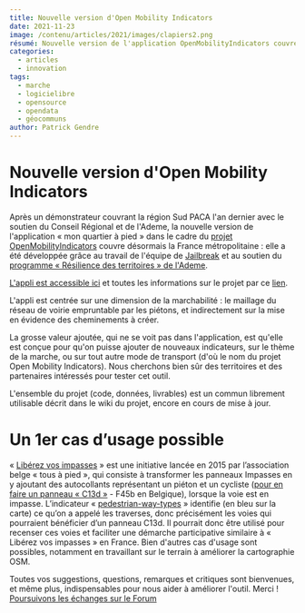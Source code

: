 ```yaml
---
title: Nouvelle version d'Open Mobility Indicators
date: 2021-11-23
image: /contenu/articles/2021/images/clapiers2.png
résumé: Nouvelle version de l'application OpenMobilityIndicators couvre désormais la France métropolitaine. Ce commun développé via l'AAP Résilience des Territoires.
categories: 
  - articles
  - innovation
tags: 
  - marche
  - logicielibre
  - opensource
  - opendata
  - géocommuns
author: Patrick Gendre
---
```


# Nouvelle version d'Open Mobility Indicators 

Après un démonstrateur couvrant la région Sud PACA l'an dernier avec le soutien du Conseil Régional et de l'Ademe, 
la nouvelle version de l'application « mon quartier à pied » dans le cadre du [projet OpenMobilityIndicators](https://openmobilityindicators.org/) couvre désormais 
la France métropolitaine : elle a été développée grâce au travail de l'équipe de [Jailbreak](https://jailbreak.paris/fr-fr/) 
et au soutien du [programme « Résilience des territoires » de l'Ademe](https://wiki.resilience-territoire.ademe.fr/wiki/Mon_quartier_%C3%A0_pied).

[L'appli est accessible ici](https://app.openmobilityindicators.org/) et toutes les informations sur le projet par ce [lien](https://openmobilityindicators.org/projet).

L'appli est centrée sur une dimension de la marchabilité : le maillage du réseau de voirie empruntable par les piétons, et indirectement sur la mise en évidence des 
cheminements à créer.

La grosse valeur ajoutée, qui ne se voit pas dans l'application, est qu'elle est conçue pour qu'on puisse ajouter de nouveaux indicateurs, sur le thème de la marche, 
ou sur tout autre mode de transport (d'où le nom du projet Open Mobility Indicators). Nous cherchons bien sûr des territoires et des partenaires intéressés pour tester cet outil.
 
L'ensemble du projet (code, données, livrables) est un commun librement utilisable décrit dans le wiki du projet, encore en cours de mise à jour.
 
# Un 1er cas d’usage possible
« [Libérez vos impasses](https://www.tousapied.be/nos-projets/liberez-vos-impasses/) » est une initiative lancée en 2015 par l’association belge « tous à pied », 
qui consiste à transformer les panneaux Impasses en y ajoutant des autocollants représentant un piéton et un cycliste ([pour en faire un panneau « C13d »](https://fr.wikipedia.org/wiki/Panneau_d%27indication_d%27une_impasse_en_France) - F45b en Belgique), lorsque la voie est en impasse. 
L’indicateur « [pedestrian-way-types](https://gitlab.com/open-mobility-indicators/indicators/pedestrian-way-types/-/blob/main/README.md) » identifie (en bleu sur la carte) ce qu’on a appelé les traverses, donc précisément les voies qui pourraient bénéficier d’un panneau C13d. 
Il pourrait donc être utilisé pour recenser ces voies et faciliter une démarche participative similaire à « Libérez vos impasses » en France. Bien d'autres cas d'usage sont possibles, notamment en travaillant sur le terrain à améliorer la cartographie OSM.

Toutes vos suggestions, questions, remarques et critiques sont bienvenues, et même plus, indispensables pour nous aider à améliorer l'outil. Merci !
[Poursuivons les échanges sur le Forum](https://forum.fabmob.io/t/open-mobility-indicators/220)
